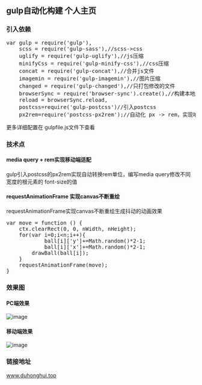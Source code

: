 ## gulp自动化构建 个人主页

### 引入依赖
<pre>
var gulp = require('gulp'),
    scss = require('gulp-sass'),//scss->css
    uglify = require('gulp-uglify'),//js压缩
    minifyCss = require('gulp-minify-css'),//css压缩
    concat = require('gulp-concat'),//合并js文件
    imagemin = require('gulp-imagemin'),//图片压缩
    changed = require('gulp-changed'),//只打包修改的文件
    browserSync = require('browser-sync').create(),//构建本地服务器实现保存实时修改显示
    reload = browserSync.reload,
    postcss=require('gulp-postcss')//引入postcss
    px2rem=require('postcss-px2rem');//自动化 px -> rem，实现响应式布局
</pre>
更多详细配置在 gulpfile.js文件下查看

### 技术点
#### media query + rem实现移动端适配
gulp引入postcss的px2rem实现自动转换rem单位，编写media query修改不同宽度的根元素的 font-size的值
#### requestAnimationFrame 实现canvas不断重绘
requestAnimationFrame实现canvas不断重绘生成抖动的动画效果
<pre>
var move = function () {
    ctx.clearRect(0, 0, nWidth, nHeight);
    for(var i=0;i&ltn;i++){
            ball[i]['y']+=Math.random()*2-1;
            ball[i]['x']+=Math.random()*2-1;
        drawBall(ball[i]);
    }
    requestAnimationFrame(move);
}
</pre>


### 效果图

#### PC端效果
![image](http://wx4.sinaimg.cn/mw690/a73bc6a1ly1flrt5omgi8j211y0hpwg4.jpg)
#### 移动端效果
![image](http://wx4.sinaimg.cn/mw690/a73bc6a1ly1flrt5p94nrj208l0f9jru.jpg)


### 链接地址
www.duhonghui.top

